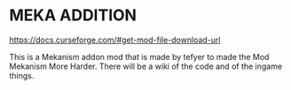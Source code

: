 # MEKA ADDITION
https://docs.curseforge.com/#get-mod-file-download-url

This is a Mekanism addon mod that is made by tefyer to made the Mod Mekanism More Harder.
There will be a wiki of the code and of the ingame things.
